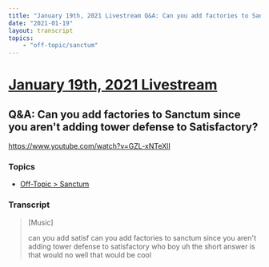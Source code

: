 ```yaml
---
title: "January 19th, 2021 Livestream Q&A: Can you add factories to Sanctum since you aren't adding tower defense to Satisfactory?"
date: "2021-01-19"
layout: transcript
topics:
    - "off-topic/sanctum"
---
```

# [January 19th, 2021 Livestream](../2021-01-19.md)
## Q&A: Can you add factories to Sanctum since you aren't adding tower defense to Satisfactory?
https://www.youtube.com/watch?v=GZL-xNTeXlI

### Topics
* [Off-Topic > Sanctum](../topics/off-topic/sanctum.md)

### Transcript

> [Music]
>
> can you add satisf can you add factories to sanctum since you aren't adding tower defense to satisfactory who boy uh the short answer is that would no well that would be cool
